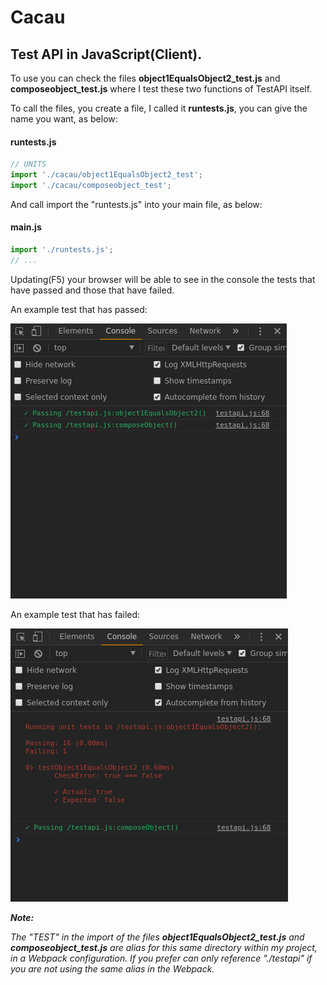 # Cacau
## Test API in JavaScript(Client).

To use you can check the files **object1EqualsObject2_test.js** and **composeobject_test.js** where I test these two functions of TestAPI itself.

To call the files, you create a file, I called it **runtests.js**, you can give the name you want, as below:

#### runtests.js
```javascript
// UNITS
import './cacau/object1EqualsObject2_test';
import './cacau/composeobject_test';
```
And call import the "runtests.js" into your main file, as below:

#### main.js
```javascript
import './runtests.js';
// ...
```
Updating(F5) your browser will be able to see in the console the tests that have passed and those that have failed.

An example test that has passed:

![cacau](img_example_passed.png)


An example test that has failed:


![cacau](img_example_failed.png)

***Note:*** 

*The "TEST" in the import of the files **object1EqualsObject2_test.js** and **composeobject_test.js** are alias for this same directory within my project, in a Webpack configuration. If you prefer can only reference "./testapi" if you are not using the same alias in the Webpack.*

